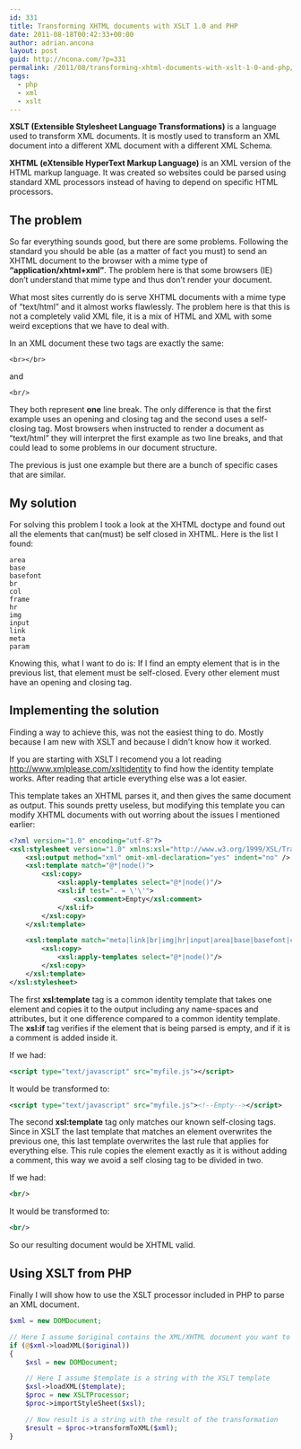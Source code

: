 ```yaml
---
id: 331
title: Transforming XHTML documents with XSLT 1.0 and PHP
date: 2011-08-18T00:42:33+00:00
author: adrian.ancona
layout: post
guid: http://ncona.com/?p=331
permalink: /2011/08/transforming-xhtml-documents-with-xslt-1-0-and-php/
tags:
  - php
  - xml
  - xslt
---
```

**XSLT (Extensible Stylesheet Language Transformations)** is a language used to transform XML documents. It is mostly used to transform an XML document into a different XML document with a different XML Schema.

**XHTML (eXtensible HyperText Markup Language)** is an XML version of the HTML markup language. It was created so websites could be parsed using standard XML processors instead of having to depend on specific HTML processors.

## The problem

So far everything sounds good, but there are some problems. Following the standard you should be able (as a matter of fact you must) to send an XHTML document to the browser with a mime type of **&#8220;application/xhtml+xml&#8221;**. The problem here is that some browsers (IE) don&#8217;t understand that mime type and thus don&#8217;t render your document.

<!--more-->

What most sites currently do is serve XHTML documents with a mime type of &#8220;text/html&#8221; and it almost works flawlessly. The problem here is that this is not a completely valid XML file, it is a mix of HTML and XML with some weird exceptions that we have to deal with.

In an XML document these two tags are exactly the same:

```
<br></br>
```

and

```
<br/>
```

They both represent **one** line break. The only difference is that the first example uses an opening and closing tag and the second uses a self-closing tag. Most browsers when instructed to render a document as &#8220;text/html&#8221; they will interpret the first example as two line breaks, and that could lead to some problems in our document structure.

The previous is just one example but there are a bunch of specific cases that are similar.

## My solution

For solving this problem I took a look at the XHTML doctype and found out all the elements that can(must) be self closed in XHTML. Here is the list I found:

```
area
base
basefont
br
col
frame
hr
img
input
link
meta
param
```

Knowing this, what I want to do is: If I find an empty element that is in the previous list, that element must be self-closed. Every other element must have an opening and closing tag.

## Implementing the solution

Finding a way to achieve this, was not the easiest thing to do. Mostly because I am new with XSLT and because I didn&#8217;t know how it worked.

If you are starting with XSLT I recomend you a lot reading <http://www.xmlplease.com/xsltidentity> to find how the identity template works. After reading that article everything else was a lot easier.

This template takes an XHTML parses it, and then gives the same document as output. This sounds pretty useless, but modifying this template you can modify XHTML documents with out worring about the issues I mentioned earlier:

```xml
<?xml version="1.0" encoding="utf-8"?>
<xsl:stylesheet version="1.0" xmlns:xsl="http://www.w3.org/1999/XSL/Transform">
    <xsl:output method="xml" omit-xml-declaration="yes" indent="no" />
    <xsl:template match="@*|node()">
        <xsl:copy>
            <xsl:apply-templates select="@*|node()"/>
            <xsl:if test=". = \'\'">
                <xsl:comment>Empty</xsl:comment>
            </xsl:if>
        </xsl:copy>
    </xsl:template>

    <xsl:template match="meta|link|br|img|hr|input|area|base|basefont|col|frame|param">
        <xsl:copy>
            <xsl:apply-templates select="@*|node()"/>
        </xsl:copy>
    </xsl:template>
</xsl:stylesheet>
```

The first **xsl:template** tag is a common identity template that takes one element and copies it to the output including any name-spaces and attributes, but it one difference compared to a common identity template. The **xsl:if** tag verifies if the element that is being parsed is empty, and if it is a comment is added inside it.

If we had:

```xml
<script type="text/javascript" src="myfile.js"></script>
```

It would be transformed to:

```xml
<script type="text/javascript" src="myfile.js"><!--Empty--></script>
```

The second **xsl:template** tag only matches our known self-closing tags. Since in XSLT the last template that matches an element overwrites the previous one, this last template overwrites the last rule that applies for everything else. This rule copies the element exactly as it is without adding a comment, this way we avoid a self closing tag to be divided in two.

If we had:

```xml
<br/>
```

It would be transformed to:

```xml
<br/>
```

So our resulting document would be XHTML valid.

## Using XSLT from PHP

Finally I will show how to use the XSLT processor included in PHP to parse an XML document.

```php
$xml = new DOMDocument;

// Here I assume $original contains the XML/XHTML document you want to transform
if (@$xml->loadXML($original))
{
    $xsl = new DOMDocument;

    // Here I assume $template is a string with the XSLT template
    $xsl->loadXML($template);
    $proc = new XSLTProcessor;
    $proc->importStyleSheet($xsl);

    // Now result is a string with the result of the transformation
    $result = $proc->transformToXML($xml);
}
```
